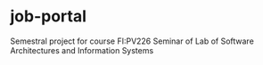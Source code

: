 # job-portal
Semestral project for course FI:PV226 Seminar of Lab of Software Architectures and Information Systems
